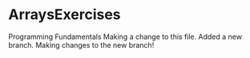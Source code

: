 # ArraysExercises
Programming Fundamentals
Making a change to this file.
Added a new branch.
Making changes to the new branch!
